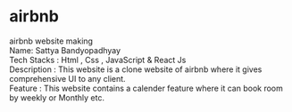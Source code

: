 # airbnb
airbnb website making
<br>
Name: Sattya Bandyopadhyay
<br>
Tech Stacks : Html , Css , JavaScript & React Js
<br>
Description : This website is a clone website of airbnb where it gives comprehensive UI to any client.
<br>
Feature : This website contains a calender feature where it can book room by weekly or Monthly etc.
